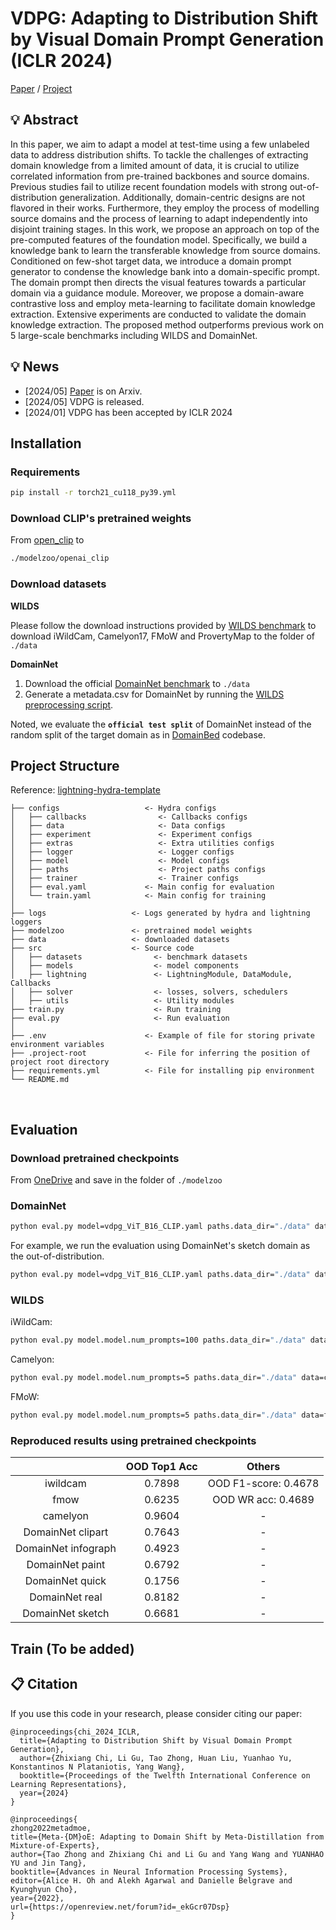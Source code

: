 # VDPG: Adapting to Distribution Shift by Visual Domain Prompt Generation (ICLR 2024)
[Paper](https://openreview.net/forum?id=sSaN4gxuEf&referrer=%5BAuthor%20Console%5D(%2Fgroup%3Fid%3DICLR.cc%2F2024%2FConference%2FAuthors%23your-submissions))  / [Project](https://chi-chi-zx.github.io/VDPG_ICLR24/)

## 💡 Abstract
In this paper, we aim to adapt a model at test-time using a few unlabeled data to address distribution shifts. To tackle the challenges of extracting domain knowledge from a limited amount of data, it is crucial to utilize correlated information from pre-trained backbones and source domains. Previous studies fail to utilize recent foundation models with strong out-of-distribution generalization. Additionally, domain-centric designs are not flavored in their works. Furthermore, they employ the process of modelling source domains and the process of learning to adapt independently into disjoint training stages. In this work, we propose an approach on top of the pre-computed features of the foundation model. Specifically, we build a knowledge bank to learn the transferable knowledge from source domains. Conditioned on few-shot target data, we introduce a domain prompt generator to condense the knowledge bank into a domain-specific prompt. The domain prompt then directs the visual features towards a particular domain via a guidance module. Moreover, we propose a domain-aware contrastive loss and employ meta-learning to facilitate domain knowledge extraction. Extensive experiments are conducted to validate the domain knowledge extraction. The proposed method outperforms previous work on 5 large-scale benchmarks including WILDS and DomainNet.

## 💡 News
- [2024/05] [Paper](https://arxiv.org/abs/2405.02797) is on Arxiv.
- [2024/05] VDPG is released.
- [2024/01] VDPG has been accepted by ICLR 2024

## Installation
### Requirements
```bash
pip install -r torch21_cu118_py39.yml
```

### Download CLIP's pretrained weights
From [open_clip](https://github.com/mlfoundations/open_clip/blob/main/docs/PRETRAINED.md) to 
```bash
./modelzoo/openai_clip
```
### Download datasets
**WILDS**

Please follow the download instructions provided by [WILDS benchmark](https://github.com/p-lambda/wilds/) to download iWildCam, Camelyon17, FMoW and ProvertyMap to the folder of `./data`

**DomainNet**

1. Download the official [DomainNet benchmark](http://ai.bu.edu/M3SDA/) to `./data`
2. Generate a metadata.csv for DomainNet by running the [WILDS preprocessing script](https://github.com/p-lambda/wilds/blob/472677590de351857197a9bf24958838c39c272b/dataset_preprocessing/domainnet/generate_metadata.py).

Noted, we evaluate the **`official test split`** of DomainNet instead of the random split of the target domain as in [DomainBed](https://github.com/facebookresearch/DomainBed) codebase.

## Project Structure
Reference: [lightning-hydra-template](https://github.com/ashleve/lightning-hydra-template/)

```
├── configs                   <- Hydra configs
│   ├── callbacks                <- Callbacks configs
│   ├── data                     <- Data configs
│   ├── experiment               <- Experiment configs
│   ├── extras                   <- Extra utilities configs
│   ├── logger                   <- Logger configs
│   ├── model                    <- Model configs
│   ├── paths                    <- Project paths configs
│   ├── trainer                  <- Trainer configs
│   ├── eval.yaml             <- Main config for evaluation
│   └── train.yaml            <- Main config for training
│
├── logs                   <- Logs generated by hydra and lightning loggers
├── modelzoo               <- pretrained model weights
├── data                   <- downloaded datasets
├── src                    <- Source code
│   ├── datasets                <- benchmark datasets
│   ├── models                  <- model components
│   ├── lightning               <- LightningModule, DataModule, Callbacks
│   ├── solver                  <- losses, solvers, schedulers
│   ├── utils                   <- Utility modules
├── train.py                    <- Run training
├── eval.py                     <- Run evaluation
│
├── .env                      <- Example of file for storing private environment variables
├── .project-root             <- File for inferring the position of project root directory
├── requirements.yml          <- File for installing pip environment
└── README.md
```
<br>

## Evaluation
### Download pretrained checkpoints 
From [OneDrive](https://utoronto-my.sharepoint.com/:f:/g/personal/zhixiang_chi_mail_utoronto_ca/EuOsVq42nAlCvLm2_F3se5wBvD7ufOcuvUsdlCy5sPjRzQ?e=O4kM2B) and save in the folder of `./modelzoo`

### DomainNet
```bash
python eval.py model=vdpg_ViT_B16_CLIP.yaml paths.data_dir="./data" data=<data_name> ckpt_path=./modelzoo/<ckpt_name>
```

For example, we run the evaluation using DomainNet's sketch domain as the out-of-distribution.
```bash
python eval.py model=vdpg_ViT_B16_CLIP.yaml paths.data_dir="./data" data=domainnet_sketch_contrastive.yaml ckpt_path=./modelzoo/domainnet_sketch.ckpt
```
### WILDS
iWildCam: 
``` bash
python eval.py model.model.num_prompts=100 paths.data_dir="./data" data=iwild_contrastive ckpt_path=./modelzoo/iWildCam.ckpt
```

Camelyon: 
``` bash
python eval.py model.model.num_prompts=5 paths.data_dir="./data" data=camelyon17_contrastive ckpt_path=./modelzoo/Camelyon.ckpt
```

FMoW: 
``` bash
python eval.py model.model.num_prompts=5 paths.data_dir="./data" data=fmow_contrastive ckpt_path=./modelzoo/FMoW.ckpt
```

### Reproduced results using pretrained checkpoints 
|                     | OOD Top1 Acc |  Others      |
|:-------------------:|:------------:|:------------:|
|       iwildcam      |    0.7898    |    OOD F1-score: 0.4678    |
|         fmow        |    0.6235    |    OOD WR acc: 0.4689    |
|       camelyon      |    0.9604    |       -      |
|  DomainNet clipart  |    0.7643    |       -      |
| DomainNet infograph |    0.4923    |       -      |
|   DomainNet paint   |    0.6792    |       -      |
|   DomainNet quick   |    0.1756    |       -      |
|    DomainNet real   |    0.8182    |       -      |
|   DomainNet sketch  |    0.6681    |       -      |


## Train (To be added)

## <a name="cite"/> :clipboard: Citation

If you use this code in your research, please consider citing our paper:
```
@inproceedings{chi_2024_ICLR,
  title={Adapting to Distribution Shift by Visual Domain Prompt Generation},
  author={Zhixiang Chi, Li Gu, Tao Zhong, Huan Liu, Yuanhao Yu, Konstantinos N Plataniotis, Yang Wang},
  booktitle={Proceedings of the Twelfth International Conference on Learning Representations},
  year={2024}
}

@inproceedings{
zhong2022metadmoe,
title={Meta-{DM}oE: Adapting to Domain Shift by Meta-Distillation from Mixture-of-Experts},
author={Tao Zhong and Zhixiang Chi and Li Gu and Yang Wang and YUANHAO YU and Jin Tang},
booktitle={Advances in Neural Information Processing Systems},
editor={Alice H. Oh and Alekh Agarwal and Danielle Belgrave and Kyunghyun Cho},
year={2022},
url={https://openreview.net/forum?id=_ekGcr07Dsp}
}
```
